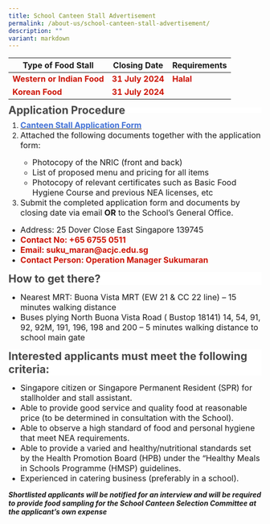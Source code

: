 ```yaml
---
title: School Canteen Stall Advertisement
permalink: /about-us/school-canteen-stall-advertisement/
description: ""
variant: markdown
---
```

| Type of Food Stall| Closing Date| Requirements |
| -------- | -------- | -------- |
|<font color="#CD1405"><b>Western or Indian Food</b></font>  |<font color="#CD1405"><b>31 July 2024</b></font>   |<font color="#CD1405"><b>Halal</b></font>|
|<font color="#CD1405"><b>Korean Food</b></font>  |<font color="#CD1405"><b>31 July 2024</b></font>   |<font color="#CD1405"><b></b></font>|

<p style="line-height: 0.5; background: white;"><strong><span style="font-size: 16.0pt; color: #484848;">Application Procedure</span></strong></p>
<ol>
<li><span style="font-size: 12.0pt;>Download and complete the application form. </span></li>
<ul>
<li><span style="><a target="\_blank" href="/files/AboutUs/application%20for%20canteen%20stall%20in%20acjc.pdf"><span style="font-size: 12.0pt; color: #4372d6;"><b>Canteen Stall Application Form</b></span></a></span></li>

<li><span style="font-size: 12.0pt;">Attached the following documents together with the application form:</span></li>
<ul>
<li><span style="font-size: 12.0pt;">Photocopy of the NRIC (front and back)</span></li>
<li><span style="font-size: 12.0pt;">List of proposed menu and pricing for all items</span></li>
<li><span style="font-size: 12.0pt;">Photocopy of relevant certificates such as Basic Food Hygiene Course and previous NEA licenses, etc</span></li>
</ul>
<li><span style="font-size: 12.0pt;">Submit the completed application form and documents by closing date via email&nbsp;<strong>OR</strong>&nbsp;to the School’s General Office.</span></li>
</ol>
<ul>
<li><span style="font-size: 12.0pt;">Address: 25 Dover Close East Singapore 139745</span></li>
<li><span style="font-size: 12.0pt;"><font color="#CD1405"><b>Contact No: +65 6755 0511</b></font></span></li>
<li><span style="font-size: 12.0pt;"><font color="#CD1405"><b>Email: suku_maran@acjc.edu.sg </b></font></span></li>
<li><span style="font-size: 12.0pt;"><font color="#CD1405"><b>Contact Person: Operation Manager Sukumaran</b></font>
</span></li></ul>
<p style="line-height: normal; background: white;"><strong><span style="font-size: 16.0pt; color: #484848;">How to get there?</span></strong></p>
<ul>
<li><span style="font-size: 12.0pt;">Nearest MRT: Buona Vista MRT (EW 21 &amp; CC 22 line) – 15 minutes walking distance</span></li>
<li><span style="font-size: 12.0pt;">Buses plying North Buona Vista Road ( Bustop 18141) 14, 54, 91, 92, 92M, 191, 196, 198 and 200 – 5 minutes walking distance to school main gate</span></li>
</ul>
<p style="line-height: normal; background: white;"><strong><span style="font-size: 16.0pt; color: #484848;">Interested applicants must meet the following criteria:</span></strong></p>
<ul>
<li><span style="font-size: 12.0pt;">Singapore citizen or Singapore Permanent Resident (SPR) for stallholder and stall assistant.</span></li>
<li><span style="font-size: 12.0pt;">Able to provide good service and quality food at reasonable price (to be determined in consultation with the School).</span></li>
<li><span style="font-size: 12.0pt;">Able to observe a high standard of food and personal hygiene that meet NEA requirements.</span></li>
<li><span style="font-size: 12.0pt;">Able to provide a varied and healthy/nutritional standards set by the Health Promotion Board (HPB) under the “Healthy Meals in Schools Programme (HMSP) guidelines.</span></li>
<li><span style="font-size: 12.0pt;">Experienced in catering business (preferably in a school).</span></li>
</ul>

***Shortlisted applicants will be notified for an interview and will be required to provide food sampling for the School Canteen Selection Committee at the applicant’s own expense***